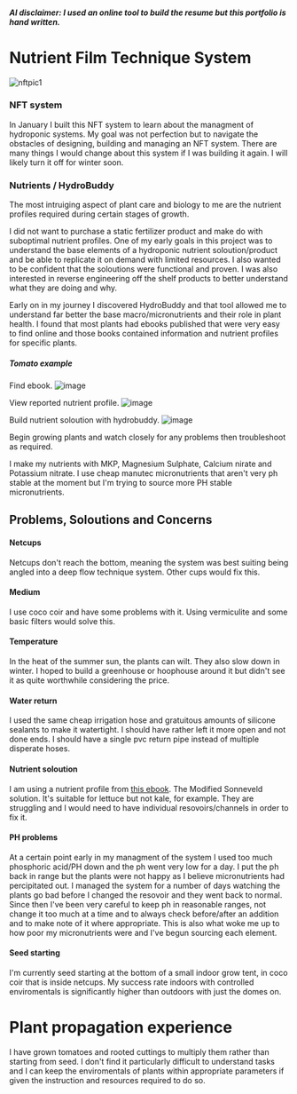 ##### AI disclaimer: I used an online tool to build the resume but this portfolio is hand written.

# Nutrient Film Technique System

![nftpic1](https://github.com/user-attachments/assets/3072829b-dd8d-4ef6-9c4b-b683cd60b245)
### NFT system

In January I built this NFT system to learn about the managment of hydroponic systems. My goal was not perfection but to navigate the obstacles of designing, building and managing an NFT system. There are many things I would change about this system if I was building it again. I will likely turn it off for winter soon.

### Nutrients / HydroBuddy

The most intruiging aspect of plant care and biology to me are the nutrient profiles required during certain stages of growth.

I did not want to purchase a static fertilizer product and make do with suboptimal nutrient profiles. One of my early goals in this project was to understand the base elements of a hydroponic nutrient soloution/product and be able to replicate it on demand with limited resources. I also wanted to be confident that the soloutions were functional and proven. I was also interested in reverse engineering off the shelf products to better understand what they are doing and why.

Early on in my journey I discovered HydroBuddy and that tool allowed me to understand far better the base macro/micronutrients and their role in plant health. I found that most plants had ebooks published that were very easy to find online and those books contained information and nutrient profiles for specific plants.
##### Tomato example

Find ebook.
![image](https://github.com/user-attachments/assets/a08729c9-8cc8-48cc-a1e8-4183be59a07a)

View reported nutrient profile.
![image](https://github.com/user-attachments/assets/5f54273d-cc96-4d3b-bf77-e5112d9881b2)

Build nutrient soloution with hydrobuddy.
![image](https://github.com/user-attachments/assets/b9292a68-6290-4125-a7a1-af1e4d197208)

Begin growing plants and watch closely for any problems then troubleshoot as required.

I make my nutrients with MKP, Magnesium Sulphate, Calcium nirate and Potassium nitrate. I use cheap manutec micronutrients that aren't very ph stable at the moment but I'm trying to source more PH stable micronutrients.

## Problems, Soloutions and Concerns
#### Netcups
Netcups don't reach the bottom, meaning the system was best suiting being angled into a deep flow technique system. Other cups would fix this.

#### Medium
I use coco coir and have some problems with it. Using vermiculite and some basic filters would solve this.

#### Temperature

In the heat of the summer sun, the plants can wilt. They also slow down in winter. I hoped to build a greenhouse or hoophouse around it but didn't see it as quite worthwhile considering the price.

#### Water return

I used the same cheap irrigation hose and gratuitous amounts of silicone sealants to make it watertight. I should have rather left it more open and not done ends. I should have a single pvc return pipe instead of multiple disperate hoses.

#### Nutrient soloution

I am using a nutrient profile from [this ebook](https://www.purdue.edu/hla/sites/master-gardener/wp-content/uploads/sites/9/2022/10/Guide-To-Home-Hydroponics-For-Leafy-Greens-Ronzoni-and-Mattson-2020.pdf). The Modified Sonneveld solution. It's suitable for lettuce but not kale, for example. They are struggling and I would need to have individual resovoirs/channels in order to fix it.

#### PH problems

At a certain point early in my managment of the system I used too much phosphoric acid/PH down and the ph went very low for a day. I put the ph back in range but the plants were not happy as I believe micronutrients had percipitated out. I managed the system for a number of days watching the plants go bad before I changed the resovoir and they went back to normal. Since then I've been very careful to keep ph in reasonable ranges, not change it too much at a time and to always check before/after an addition and to make note of it where appropriate. This is also what woke me up to how poor my micronutrients were and I've begun sourcing each element.

#### Seed starting

I'm currently seed starting at the bottom of a small indoor grow tent, in coco coir that is inside netcups. My success rate indoors with controlled enviromentals is significantly higher than outdoors with just the domes on. 

# Plant propagation experience

I have grown tomatoes and rooted cuttings to multiply them rather than starting from seed. I don't find it particularly difficult to understand tasks and I can keep the enviromentals of plants within appropriate parameters if given the instruction and resources required to do so.
